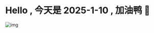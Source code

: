 
# Hello , 今天是 2025-1-10 , 加油鸭 🤭

![img](https://v1.jinrishici.com/all.svg?font-size=18&spacing=4)


